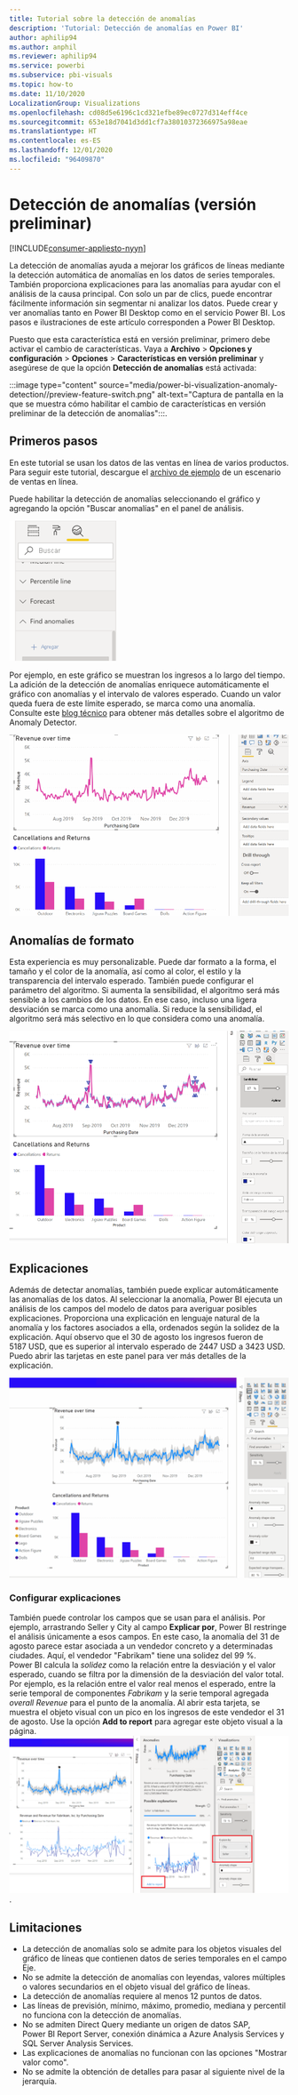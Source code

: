 ```yaml
---
title: Tutorial sobre la detección de anomalías
description: 'Tutorial: Detección de anomalías en Power BI'
author: aphilip94
ms.author: anphil
ms.reviewer: aphilip94
ms.service: powerbi
ms.subservice: pbi-visuals
ms.topic: how-to
ms.date: 11/10/2020
LocalizationGroup: Visualizations
ms.openlocfilehash: cd08d5e6196c1cd321efbe89ec0727d314eff4ce
ms.sourcegitcommit: 653e18d7041d3dd1cf7a38010372366975a98eae
ms.translationtype: HT
ms.contentlocale: es-ES
ms.lasthandoff: 12/01/2020
ms.locfileid: "96409870"
---
```

# <a name="anomaly-detection-preview"></a>Detección de anomalías (versión preliminar)

[!INCLUDE[consumer-appliesto-nyyn](../includes/consumer-appliesto-nyyn.md)]    

La detección de anomalías ayuda a mejorar los gráficos de líneas mediante la detección automática de anomalías en los datos de series temporales. También proporciona explicaciones para las anomalías para ayudar con el análisis de la causa principal.  Con solo un par de clics, puede encontrar fácilmente información sin segmentar ni analizar los datos. Puede crear y ver anomalías tanto en Power BI Desktop como en el servicio Power BI. Los pasos e ilustraciones de este artículo corresponden a Power BI Desktop.

Puesto que esta característica está en versión preliminar, primero debe activar el cambio de características. Vaya a **Archivo** > **Opciones y configuración** > **Opciones** > **Características en versión preliminar** y asegúrese de que la opción **Detección de anomalías** está activada:

:::image type="content" source="media/power-bi-visualization-anomaly-detection//preview-feature-switch.png" alt-text="Captura de pantalla en la que se muestra cómo habilitar el cambio de características en versión preliminar de la detección de anomalías":::.
 
## <a name="get-started"></a>Primeros pasos
En este tutorial se usan los datos de las ventas en línea de varios productos. Para seguir este tutorial, descargue el [archivo de ejemplo](https://github.com/microsoft/powerbi-desktop-samples/blob/master/Monthly%20Desktop%20Blog%20Samples/2020/2020SU09%20Blog%20Demo%20-%20September.pbix) de un escenario de ventas en línea.

Puede habilitar la detección de anomalías seleccionando el gráfico y agregando la opción "Buscar anomalías" en el panel de análisis. 

 ![Captura de pantalla en la que se muestra el punto de entrada para la detección de anomalías.](media/power-bi-visualization-anomaly-detection/entry-point.png)

 Por ejemplo, en este gráfico se muestran los ingresos a lo largo del tiempo. La adición de la detección de anomalías enriquece automáticamente el gráfico con anomalías y el intervalo de valores esperado. Cuando un valor queda fuera de este límite esperado, se marca como una anomalía. Consulte este [blog técnico](https://techcommunity.microsoft.com/t5/ai-customer-engineering-team/overview-of-sr-cnn-algorithm-in-azure-anomaly-detector/ba-p/982798) para obtener más detalles sobre el algoritmo de Anomaly Detector.

 ![Captura de pantalla en la que se muestra cómo agregar anomalías.](media/power-bi-visualization-anomaly-detection/add-anomalies.gif)
 
## <a name="format-anomalies"></a>Anomalías de formato

Esta experiencia es muy personalizable. Puede dar formato a la forma, el tamaño y el color de la anomalía, así como al color, el estilo y la transparencia del intervalo esperado. También puede configurar el parámetro del algoritmo.  Si aumenta la sensibilidad, el algoritmo será más sensible a los cambios de los datos. En ese caso, incluso una ligera desviación se marca como una anomalía. Si reduce la sensibilidad, el algoritmo será más selectivo en lo que considera como una anomalía.

 ![Captura de pantalla en la que se muestra cómo aplicar formato a las anomalías.](media/power-bi-visualization-anomaly-detection/format-anomalies.png)
 
## <a name="explanations"></a>Explicaciones
Además de detectar anomalías, también puede explicar automáticamente las anomalías de los datos. Al seleccionar la anomalía, Power BI ejecuta un análisis de los campos del modelo de datos para averiguar posibles explicaciones. Proporciona una explicación en lenguaje natural de la anomalía y los factores asociados a ella, ordenados según la solidez de la explicación. Aquí observo que el 30 de agosto los ingresos fueron de 5187 USD, que es superior al intervalo esperado de 2447 USD a 3423 USD. Puedo abrir las tarjetas en este panel para ver más detalles de la explicación.

![Captura de pantalla en la que se muestra cómo ver las explicaciones.](media/power-bi-visualization-anomaly-detection/view-explanations.gif)
 
### <a name="configure-explanations"></a>Configurar explicaciones
También puede controlar los campos que se usan para el análisis. Por ejemplo, arrastrando Seller y City al campo **Explicar por**, Power BI restringe el análisis únicamente a esos campos. En este caso, la anomalía del 31 de agosto parece estar asociada a un vendedor concreto y a determinadas ciudades. Aquí, el vendedor "Fabrikam" tiene una solidez del 99 %. Power BI calcula la *solidez* como la relación entre la desviación y el valor esperado, cuando se filtra por la dimensión de la desviación del valor total. Por ejemplo, es la relación entre el valor real menos el esperado, entre la serie temporal de componentes *Fabrikam* y la serie temporal agregada *overall Revenue* para el punto de la anomalía. Al abrir esta tarjeta, se muestra el objeto visual con un pico en los ingresos de este vendedor el 31 de agosto. Use la opción **Add to report** para agregar este objeto visual a la página.
![Captura de pantalla en la que se muestra cómo configurar las explicaciones](media/power-bi-visualization-anomaly-detection/configure-explanations.png).

## <a name="limitations"></a>Limitaciones
- La detección de anomalías solo se admite para los objetos visuales del gráfico de líneas que contienen datos de series temporales en el campo Eje.
- No se admite la detección de anomalías con leyendas, valores múltiples o valores secundarios en el objeto visual del gráfico de líneas.
- La detección de anomalías requiere al menos 12 puntos de datos.
- Las líneas de previsión, mínimo, máximo, promedio, mediana y percentil no funciona con la detección de anomalías.
- No se admiten Direct Query mediante un origen de datos SAP, Power BI Report Server, conexión dinámica a Azure Analysis Services y SQL Server Analysis Services.
- Las explicaciones de anomalías no funcionan con las opciones "Mostrar valor como".
- No se admite la obtención de detalles para pasar al siguiente nivel de la jerarquía.
